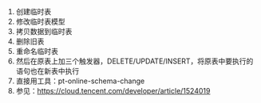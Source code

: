 1. 创建临时表
2. 修改临时表模型
3. 拷贝数据到临时表
4. 删除旧表
5. 重命名临时表
6. 然后在原表上加三个触发器，DELETE/UPDATE/INSERT，将原表中要执行的语句也在新表中执行
7. 直接用工具：pt-online-schema-change
8. 参见：https://cloud.tencent.com/developer/article/1524019